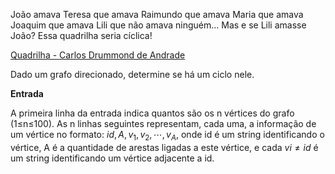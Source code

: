 João amava Teresa que amava Raimundo que amava Maria que amava Joaquim que amava Lili que não amava ninguém... Mas e se Lili amasse João? Essa quadrilha seria cíclica!

[Quadrilha - Carlos Drummond de Andrade](https://www.youtube.com/watch?v=7QsrJG91Ip0)

Dado um grafo direcionado, determine se há um ciclo nele.

**Entrada**

A primeira linha da entrada indica quantos são os n vértices do grafo (1≤n≤100). As n linhas seguintes representam, cada uma, a informação de um vértice no formato: $id,A,v_1,v_2,⋯,v_A$, onde id é um string identificando o vértice, A é a quantidade de arestas ligadas a este vértice, e cada $vi \ne id$ é um string identificando um vértice adjacente a id.